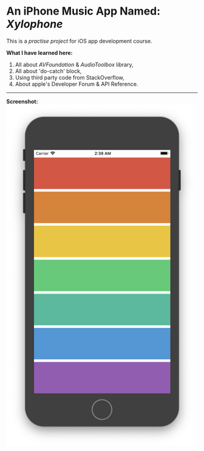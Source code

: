 # An iPhone Music App Named: *Xylophone*
This is a *practise project* for iOS app development course.

__What I have learned here:__
1. All about *AVFoundation* & *AudioToolbox* library,
2. All about 'do-catch' block,
3. Using third party code from StackOverflow,
4. About apple's Developer Forum & API Reference.

___
__Screenshot:__
![](Screenshot.png)
